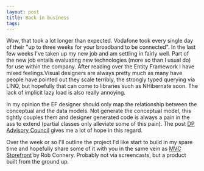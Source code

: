 ```yaml
---
layout: post
title: Back in business
tags: 
---
```


Wow, that took a lot longer than expected. Vodafone took every single
day of their &quot;up to three weeks for your broadband to be connected&quot;. In
the last few weeks I&#39;ve taken up my new job and am settling in fairly
well. Part of the new job entails evaluating new technologies (more so
than I usual do) for use within the company. After reading over the
Entity Framework I have mixed feelings.Visual designers are always
pretty much as many have people have pointed out they scale terribly,
the strongly typed querying via LINQ, but hopefully that can come to
libraries such as NHibernate soon. The lack of implicit lazy load is
also really annoying. 

In my opinion the EF designer should
only map the relationship between the conceptual and the data models.
Not generate the conceptual model, this tightly couples them and
designer generated code is always a pain in the ass to extend (partial
classes only alleviate some of this pain). The post [DP Advisory Council](ttp://blogs.msdn.com/dsimmons/archive/2008/06/03/dp-advisory-council.aspx) gives me a lot of hope in this regard.

Over the week or so I&#39;ll outline the project I&#39;d like start to build in my
spare time and hopefully share some of it with you in the same vein as [MVC Storefront](http://blog.wekeroad.com/mvc-storefront/mvc-storefront-part-1/) by Rob Connery. Probably not via screencasts, but a product built from the ground up.


